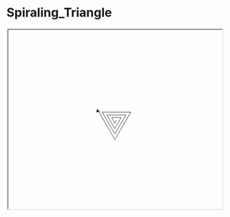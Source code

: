 # Spiraling_Triangle
<img src="https://github.com/RishavMishraRM/Spiraling_Triangle/blob/main/git.gif">
